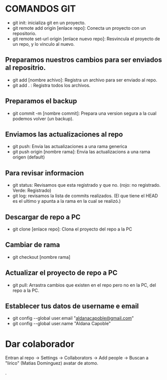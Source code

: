 # COMANDOS GIT

- git init: inicializa git en un proyecto.
- git remote add origin [enlace repo]: Conecta un proyecto con un repositorio.
- git remote set-url origin [enlace nuevo repo]: Resvincula el proyecto de un repo, y lo vinculo al nuevo.

## Preparamos nuestros cambios para ser enviados al repositrio.
- git add [nombre achivo]: Registra un archivo para ser enviado al repo.
- git add . : Registra todos los archivos.

## Preparamos el backup
- git commit -m [nombre commit]: Prepara una version segura a la cual podemos volver (un backup).

## Enviamos las actualizaciones al repo
- git push: Envia las actualizaciones a una rama generica
- git push origin [nombre rama]: Envia las actualizacions a una rama origen (default)

## Para revisar informacion
- git status: Revisamos que esta registrado y que no. (rojo: no registrado. Verde: Registrado)
- git log: revisamos la lista de commits realizados. (El que tiene el HEAD es el ultimo y apunta a la rama en la cual se realizó.)

## Descargar de repo a PC
- git clone [enlace repo]: Clona el proyecto del repo a la PC

## Cambiar de rama
- git checkout [nombre rama]

## Actualizar el proyecto de repo a PC
- git pull: Arrastra cambios que existen en el repo pero no en la PC, del repo a la PC.

## Establecer tus datos de username e email
- git config --global user.email "aldanacapoble@gmail.com"
- git config --global user.name "Aldana Capoble"

# Dar colaborador
Entran al repo -> Settings -> Collaborators -> Add people -> Buscan a "lirico" (Matias Dominguez) avatar de atomo.

.
